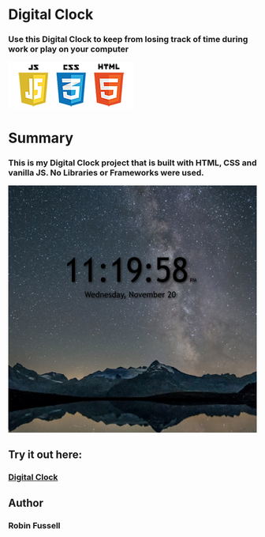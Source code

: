  # Digital Clock

### Use this Digital Clock to keep from losing track of time during work or play on your computer   
 <img src="images/frontend2.png"   title="HTML5 Powered">

 



#  Summary
### This is my Digital Clock project that is built with HTML, CSS and vanilla JS. No Libraries or Frameworks were used.



<img src="images/clockApp.png" height= 500  title="HTML5 Powered">

## Try it out here:    
### [Digital Clock](https://rfussell17.github.io/DigitalClock-JS/)

## Author
### Robin Fussell

